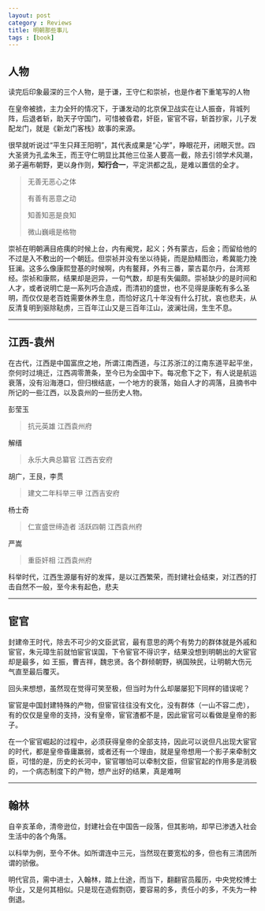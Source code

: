 ```yaml
---
layout: post
category : Reviews
title: 明朝那些事儿
tags : [book]
---
```






## 人物 ##

读完后印象最深的三个人物，是于谦，王守仁和崇祯，也是作者下重笔写的人物



在皇帝被掳，主力全歼的情况下，于谦发动的北京保卫战实在让人振奋，背城列阵，后退者斩，助天子守国门，可惜被昏君，奸臣，宦官不容，斩首抄家，儿子发配龙门，就是《新龙门客栈》故事的来源。

很早就听说过“平生只拜王阳明”，其代表成果是“心学”，睁眼花开，闭眼灭世。四大圣贤为孔孟朱王，而王守仁明显比其他三位圣人要高一截，除去引领学术风潮，弟子遍布朝野，更以身作则，**知行合一**，平定洪都之乱，是难以置信的全才。

> 无善无恶心之体
> 
> 有善有恶意之动
> 
> 知善知恶是良知
> 
> 微山巍峨是格物



崇祯在明朝满目疮痍的时候上台，内有阉党，起义；外有蒙古，后金；而留给他的不过是入不敷出的一个朝廷。但崇祯并没有坐以待毙，而是励精图治，希冀能力挽狂澜。这多么像康熙登基的时候啊，内有鳌拜，外有三番，蒙古葛尔丹，台湾郑经。崇祯和康熙，结果却是迥异，一句气数，却是有失偏颇。崇祯缺少的是时间和人才，或者说明亡是一系列巧合造成，而清初的盛世，也不见得是康乾有多么圣明，而仅仅是老百姓需要休养生息，而恰好这几十年没有什么打扰，哀也悲夫，从反清复明到驱除鞑虏，三百年江山又是三百年江山，波澜壮阔，生生不息。

---

## 江西-袁州 ##

在古代，江西是中国富庶之地，所谓江南西道，与江苏浙江的江南东道平起平坐，奈何时过境迁，江西凋零萧条，至今已为全国中下。每况愈下之下，有人说是航运衰落，没有沿海港口，但归根结底，一个地方的衰落，始自人才的凋落，且摘书中所记的一些江西，以及袁州的一些历史人物。

彭莹玉

> 抗元英雄  江西袁州府

解缙		

> 永乐大典总纂官	江西吉安府

胡广，王艮，李贯		

> 建文二年科举三甲		江西吉安府

杨士奇

> 仁宣盛世缔造者 活跃四朝	江西袁州府

严嵩

> 重臣奸相  江西袁州府

科举时代，江西生源屡有好的发挥，是以江西繁荣，而封建社会结束，对江西的打击自然不一般，至今未有起色，悲夫

---

## 宦官 ##

封建帝王时代，除去不可少的文臣武官，最有意思的两个有势力的群体就是外戚和宦官，朱元璋生前就怕宦官误国，下令宦官不得识字，结果没想到明朝出的大宦官却是最多，如 王振，曹吉祥，魏忠贤。各个群倾朝野，祸国殃民，让明朝大伤元气直至最后覆灭。

回头来想想，虽然现在觉得可笑至极，但当时为什么却屡屡犯下同样的错误呢？

宦官是中国封建特殊的产物，但宦官往往没有文化，没有群体（一山不容二虎），有的仅仅是皇帝的支持，没有皇帝，宦官渣都不是，因此宦官可以看做是皇帝的影子。

在一个宦官崛起的过程中，必须获得皇帝的全部支持，因此可以说但凡出现大宦官的时代，都是皇帝昏庸羸弱，或者还有一个理由，就是皇帝想用一个影子来牵制文臣，可惜的是，历史的长河中，宦官哪怕可以牵制文臣，但宦官起的作用多是消极的，一个病态制度下的产物，想产出好的结果，真是难啊


---

## 翰林 ##

自辛亥革命，清帝逊位，封建社会在中国告一段落，但其影响，却早已渗透入社会生活中的各个角落。

以科举为例，至今不休。如所谓连中三元，当然现在要宽松的多，但也有三清团所谓的骄傲。

明代官员，需中进士，入翰林，踏上仕途，而当下，翻翻官员履历，中央党校博士毕业，又是何其相似。只是现在造假剽窃，要容易的多，责任小的多，不失为一种倒退。








